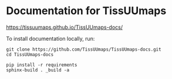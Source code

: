 # Documentation for TissUUmaps

https://tissuumaps.github.io/TissUUmaps-docs/

To install documentation locally, run:
```
git clone https://github.com/TissUUmaps/TissUUmaps-docs.git
cd TissUUmaps-docs

pip install -r requirements
sphinx-build . _build -a
```